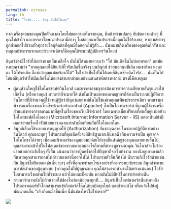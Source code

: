 ```yaml
---
permalink: viruses
lang: th
title: "ไวรัส.... ลืมๆ มันไปได้เลย"
---
```


หากเครื่องคอมของคุณปิดตัวเองลงโดยไม่ขอความเห็นจากคุณ, มีหน้าต่างแปลกๆ กับข้อความต่างๆ ที่คุณไม่เข้าใจ และบรรดาโฆษณาประดามีต่างๆ โผล่ออกมาเป็นประจำเมื่อคุณไม่ได้ร้องขอ, หากเมล์ต่างๆ ถูกส่งออกไปถ้วนทั่วทุกรายชื่อผู้ติดต่อที่คุณมีโดยคุณไม่รู้ตัว.... นั่นหมายถึงเครื่องของคุณติดไวรัส และเหตุผลประการแรกและประการเดียวก็คือคุณใช้ระบบปฏิบัติการวินโดวส์

ลินุกซ์ช่างมีไวรัสได้อย่างยากเย็นเหลือใจ มันไม่ได้หมายความว่า "โอ้ มันเกิดขึ้นไม่บ่อยหรอก" แต่มันหมายความว่า "หากคุณเคยได้ยินว่ามีไวรัสเกิดขึ้นจริงๆ บนลินุกซ์ ช่วยบอกผมทีเถิด ผมขอร้อง นะนะนะ ได้โปรดเถิด ถือซะว่าคุณแม่ขอร้องก็ได้" ไม่ใช่ว่าเป็นไปไม่ได้เลยที่ลินุกซ์จะติดไวรัส.... มันเป็นไปได้แต่ลินุกซ์ทำให้มันเกิดขึ้นได้อย่างลำบากลำบนอย่างแสนสาหัสต่างหากล่ะ ตรงนี้คือเหตุผล

<ul>

<li>ผู้คนส่วนใหญ่ใช้ไมโครซอฟต์วินโดวส์ และบรรดาอาชญากรต้องการทำความเสียหายอันรุนแรงให้เกิดขึ้น (หรือควบคุม) มากเท่าที่จะมากได้ ดังนั้นเป้าหมายของอาชญากรก็ต้องเป็นระบบปฏิบัติการวินโดวส์ที่มีจำนวนผู้ใช้งานอู้ฟู้กว่าลินุกซ์แยะ แต่นั่นไม่ใช่แค่เหตุผลเพียงประการเดียว หากเรามาพิจารณาเรื่องของเว็บเซิร์ฟเวอร์อย่างอาปาเช่ (Apache) ซึ่งเป็นโอเพ่นซอร์ส มีฐานผู้ใช้งานหรือส่วนแบ่งทางการตลาดมากที่สุดในเรื่องของเว็บเซิร์ฟเวอร์ โดยเฉพาะเมื่อเปรียบเทียบกับคู่แข่งอย่างไมโครซอฟต์ไอไอเอส (Microsoft Internet Information Server - IIS) แต่อาปาเช่ยังมีผลกระทบเรื่องไวรัสน้อยกว่า<i>หลายเท่าตัว</i>เมื่อเทียบกับที่ไอไอเอสโดน</li>

<li>ลินุกซ์เลือกใช้ระบบการอนุญาตใช้ (Authorization) อันชาญฉลาด ในระบบปฏิบัติการอย่างวินโดวส์ คุณและทุกๆ โปรแกรมที่คุณติดตั้งจะมีสิทธิสูงมากเกินพอดี เกินความจำเป็น คุณอาจโมโหโกธาได้ง่ายๆ เมื่อคอมพิวเตอร์ของคุณยอมปล่อยให้งานชิ้นสำคัญของคุณมลายหายสิ้นไป, คุณสามารถเข้าไปในโฟลเดอร์ของระบบและลบอะไรก็ตามที่ขวางหูขวางตาคุณ วินโดวส์จะไม่ร้องแรกแหกกระเชิงใดๆ ทั้งสิ้น แน่นอนว่าการบู๊ตครั้งต่อไปปัญหาก็จะเริ่มทำงาน ลองนึกดูเอาเองแล้วกันหากคุณสามารถลบไฟล์ระบบเหล่านี้ออกไปได้ โปรแกรมตัวอื่นก็ทำได้ นั่นรวมถึงไวรัสด้วยเช่นกัน ลินุกซ์ไม่ยินยอมเช่นนั้น ทุกๆ ครั้งที่คุณจะทำอะไรบางอย่างที่จะกระทบกับระบบ ลินุกซ์จะถามหารหัสผ่านของผู้คุมระบบ (หากคุณไม่ใช่ผู้คุมระบบ คุณไม่สามารถทำงานได้อย่างแน่นอน) ไวรัสไม่สามารถวิ่งพล่านไปทั่วระบบ แล้วไล่ลบตะบี้ตะบัน พวกมันไม่มีสิทธิในการทำอย่างนั้น</li>

<li>สายตาจำนวนนับไม่ถ้วนช่วยให้ช่องโหว่ลดน้อยลงทุกที.... ลินุกซ์เป็นโอเพ่นซอร์สนั่นหมายถึงโปรแกรมเมอร์ทั่วโลกสามารถเข้าถึงซอร์สโค๊ดได้ทุกบิตทุกไบต์ และช่วยแก้ไข หรือแจ้งไปยังผู้พัฒนาคนอื่น "เฮ้ เกิดอะไรขึ้นเนี่ย นี่มันช่องโหว่ไม่ใช่เหรอ?"</li>

</ul>

<img src="Images/viruses_thumb.png" />




